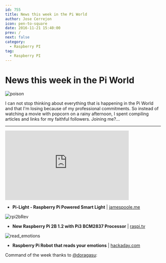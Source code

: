 ```yaml
---
id: 755
title: News this week in the Pi World
author: Jose Cerrejon
icon: pen-to-square
date: 2016-11-21 15:40:00
prev: /
next: false
category:
  - Raspberry PI
tag:
  - Raspberry PI
---
```


# News this week in the Pi World

![poison](/images/2016/11/poison.png)

I can not stop thinking about everything that is happening in the Pi World and that I'm losing because of my professional commitments. So instead of watching a movie with popcorn on a rainy afternoon, I spent compiling articles and links for my faithful followers. Joining me?...

- - -
<iframe width="400" height="225" src="https://www.youtube.com/embed/Aatp5gCskvk?rel=0" frameborder="0" allowfullscreen></iframe>

* **Pi-Light - Raspberry Pi Powered Smart Light** | [jamespoole.me](http://jamespoole.me/2016/10/11/pilight-raspberry-pi-powered-smart-light/)

![rpi2bRev](/images/2016/11/rpi2bRev.jpg)

* **New Raspberry Pi 2B 1.2 with Pi3 BCM2837 Processor** | [raspi.tv](http://raspi.tv/2016/new-raspberry-pi-2b-1-2-with-pi3-bcm2837-processor)

![read_emotions](/images/2016/11/read_emotions.png)

* **Raspberry Pi Robot that reads your emotions** | [hackaday.com](http://hackaday.com/2016/11/17/raspberry-pi-robot-that-reads-your-emotions/)

Command of the week thanks to [@doragasu](https://twitter.com/doragasu/):


